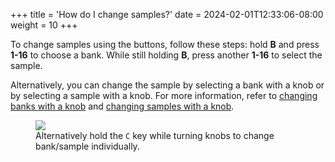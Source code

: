 +++
title = 'How do I change samples?'
date = 2024-02-01T12:33:06-08:00
weight = 10
+++


To change samples using the buttons, follow these steps: hold **B** and press **1-16** to choose a bank. While still holding **B**, press another **1-16** to select the sample. 

Alternatively, you can change the sample by selecting a bank with a knob or by selecting a sample with a knob. For more information, refer to [changing banks with a knob](#change-banks-with-knob) and [changing samples with a knob](#change-samples-with-knob).


<figure class="imgcombo">
<img loading="lazy" src="/img/change_samples2.webp">
<figcaption>Alternatively hold the <code>C</code> key while turning knobs to change bank/sample individually.</figcaption>
</figure>
